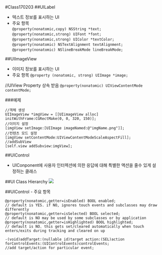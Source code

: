 #Class170203
##UILabel

* 텍스트 정보를 표시하는 UI
* 주요 항목  
 `@property(nonatomic,copy) NSString *text;`
 `@property(nonatomic,strong) UIFont *font;`
 `@property(nonatomic,strong) UIColor *textColor;`
 `@property(nonatomic) NSTextAlignment textAlignment;`
 `@property(nonatomic) NSlineBreakMode lineBreakMode;`
 
 
##UIImageView
* 이미지 정보를 표시하는 UI
* 주요 항목
`@property (nonatomic, strong) UIImage *image;`

//UIView Property 상속 받음
`@property(nonatomic) UIViewContentMode contentMode;`

###예제
```
//객체 생성
UIImageView *imgView = [[UIimageView alloc] initWithFrame:CGRectMake(0, 0, 320, 150)];
//이미지 설정
[imgView setImage:[UIImage imageNamed:@"imgName.png"]];
//컨텐츠 모드 설정
[imgView setContentMode:UIViewContentModeScaleAspectFill];
//addSubView
[self.view addSubview:imgView];
```
##UIControl
* UIConponent에 사용자 인터렉션에 의한 응답에 대해 특별한 액션을 줄수 있게 설정하는 클래스

##UI Class Hierarchy
![](http://cfile4.uf.tistory.com/image/2057091A4C89F5022E449A)

##UIControl - 주요 항목

```
@property(nonatomic,getter=isEnabled) BOOL enabled;
// default is YES. if NO, ignores touch events and subclasses may draw differently
@property(nonatomic,getter=isSelected) BOOL selected;
// default is NO may be used by some subclasses or by application
@property(nonatomic,getter=isHighlighted) BOOL highlighted;
// default is NO. this gets set/cleared automatically when touch enters/exits during tracking and cleared on up

-(void)addTarget:(nullable id)target action:(SEL)action forControlEvents:(UIControlEvents)controlEvents; 
//add target/action for particular event;
```
 

